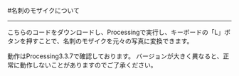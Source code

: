 #名刺のモザイクについて
<hr>

こちらのコードをダウンロードし、Processingで実行し、キーボードの「L」ボタンを押すことで、名刺のモザイクを元々の写真に変換できます。

動作はProcessing3.3.7で確認しております。
バージョンが大きく異なると、正常に動作しないことがありますのでご了承ください。